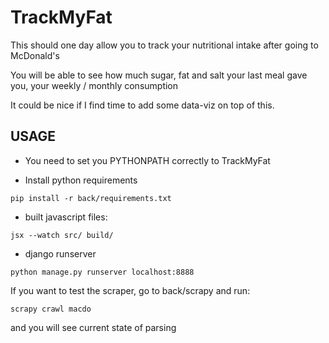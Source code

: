 # TrackMyFat

This should one day allow you to track your nutritional intake after going to McDonald's 

You will be able to see how much sugar, fat and salt your last meal gave you, your weekly / monthly consumption

It could be nice if I find time to add some data-viz on top of this.

USAGE
-----

- You need to set you PYTHONPATH correctly to TrackMyFat

- Install python requirements
```
pip install -r back/requirements.txt
```

- built javascript files:
```
jsx --watch src/ build/
```

- django runserver
```
python manage.py runserver localhost:8888
```

If you want to test the scraper, go to back/scrapy and run:

```
scrapy crawl macdo
```

and you will see current state of parsing
